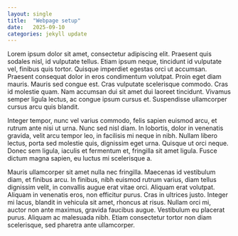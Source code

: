 ```yaml
---
layout: single
title:  "Webpage setup"
date:   2025-09-10
categories: jekyll update
---
```


Lorem ipsum dolor sit amet, consectetur adipiscing elit. Praesent quis sodales nisl, id vulputate tellus. Etiam ipsum neque, tincidunt id vulputate vel, finibus quis tortor. Quisque imperdiet egestas orci ut accumsan. Praesent consequat dolor in eros condimentum volutpat. Proin eget diam mauris. Mauris sed congue est. Cras vulputate scelerisque commodo. Cras id molestie quam. Nam accumsan dui sit amet dui laoreet tincidunt. Vivamus semper ligula lectus, ac congue ipsum cursus et. Suspendisse ullamcorper cursus arcu quis blandit.

Integer tempor, nunc vel varius commodo, felis sapien euismod arcu, et rutrum ante nisi ut urna. Nunc sed nisl diam. In lobortis, dolor in venenatis gravida, velit arcu tempor leo, in facilisis mi neque in nibh. Nullam libero lectus, porta sed molestie quis, dignissim eget urna. Quisque ut orci neque. Donec sem ligula, iaculis et fermentum et, fringilla sit amet ligula. Fusce dictum magna sapien, eu luctus mi scelerisque a.

Mauris ullamcorper sit amet nulla nec fringilla. Maecenas id vestibulum diam, et finibus arcu. In finibus, nibh euismod rutrum varius, diam tellus dignissim velit, in convallis augue erat vitae orci. Aliquam erat volutpat. Aliquam in venenatis eros, non efficitur purus. Cras in ultrices justo. Integer mi lacus, blandit in vehicula sit amet, rhoncus at risus. Nullam orci mi, auctor non ante maximus, gravida faucibus augue. Vestibulum eu placerat purus. Aliquam ac malesuada nibh. Etiam consectetur tortor non diam scelerisque, sed pharetra ante ullamcorper.